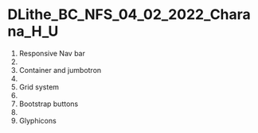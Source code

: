 # DLithe_BC_NFS_04_02_2022_Charana_H_U

1. Responsive Nav bar
2. 
3. Container and jumbotron
4. 
5. Grid system
6. 
7. Bootstrap buttons
8. 
9. Glyphicons
